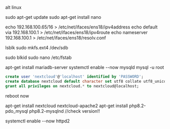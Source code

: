 ﻿alt linux

sudo apt-get update
sudo apt-get install nano

echo 192.168.100.65/16 > /etc/net/ifaces/ens18/ipv4address
echo default via 192.168.100.1 > /etc/net/ifaces/ens18/ipv4route
echo nameserver 192.168.100.1 > /etc/net/ifaces/ens18/resolv.conf

lsblk
sudo mkfs.ext4 /dev/sdb

sudo blkid
sudo nano /etc/fstab

apt-get install mariadb-server
systemctl enable --now mysqld
mysql -u root

```sql
create user 'nextcloud'@'localhost' identified by 'PASSWORD';
create database nextcloud default character set utf8 collate utf8_unicode_ci;
grant all privileges on nextcloud.* to nextcloud@localhost;
```

reboot now

apt-get install nextcloud nextcloud-apache2
apt-get install php8.2-pdo_mysql php8.2-mysqlnd  //check version!!

systemctl enable --now httpd2